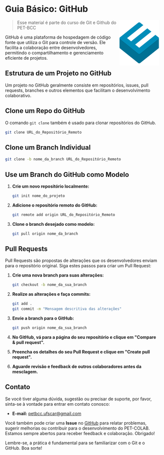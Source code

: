 # Guia Básico: GitHub
<img src="https://raw.githubusercontent.com/petbccufscar/.github/main/profile/icon.png" align="right" />

> Esse material é parte do curso de Git e Github do PET-BCC

GitHub é uma plataforma de hospedagem de código fonte que utiliza o Git para controle de versão. Ele facilita a colaboração entre desenvolvedores, permitindo o compartilhamento e gerenciamento eficiente de projetos.

## Estrutura de um Projeto no GitHub

Um projeto no GitHub geralmente consiste em repositórios, issues, pull requests, branches e outros elementos que facilitam o desenvolvimento colaborativo.

## Clone um Repo do GitHub

O comando `git clone` também é usado para clonar repositórios do GitHub.

```bash
git clone URL_do_Repositório_Remoto
```

## Clone um Branch Individual

```bash
git clone -b nome_da_branch URL_do_Repositório_Remoto
```

## Use um Branch do GitHub como Modelo

1. **Crie um novo repositório localmente:**

   ```bash
   git init nome_do_projeto
   ```

2. **Adicione o repositório remoto do GitHub:**

   ```bash
   git remote add origin URL_do_Repositório_Remoto
   ```

3. **Clone o branch desejado como modelo:**

   ```bash
   git pull origin nome_da_branch
   ```

## Pull Requests

Pull Requests são propostas de alterações que os desenvolvedores enviam para o repositório original. Siga estes passos para criar um Pull Request:

1. **Crie uma nova branch para suas alterações:**

   ```bash
   git checkout -b nome_da_sua_branch
   ```

2. **Realize as alterações e faça commits:**

   ```bash
   git add .
   git commit -m "Mensagem descritiva das alterações"
   ```

3. **Envie a branch para o GitHub:**

   ```bash
   git push origin nome_da_sua_branch
   ```

4. **No GitHub, vá para a página do seu repositório e clique em "Compare & pull request".**

5. **Preencha os detalhes do seu Pull Request e clique em "Create pull request".**

6. **Aguarde revisão e feedback de outros colaboradores antes da mesclagem.**

## Contato

Se você tiver alguma dúvida, sugestão ou precisar de suporte, por favor, sinta-se à vontade para entrar em contato conosco:

- **E-mail:** petbcc.ufscar@gmail.com

Você também pode criar uma **Issue** no [GitHub](https://github.com/petbccufscar/pet-colab/issues) para relatar problemas, sugerir melhorias ou contribuir para o desenvolvimento do PET-COLAB. Estamos sempre abertos para receber feedback e colaboração. Obrigado!

Lembre-se, a prática é fundamental para se familiarizar com o Git e o GitHub. Boa sorte!